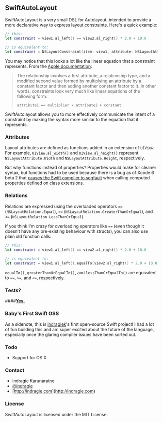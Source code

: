 ## SwiftAutoLayout

SwiftAutoLayout is a very small DSL for Autolayout, intended to provide a more declarative way to express layout constraints. Here's a quick example:

```swift
// this:
let constraint = view1.al_left() == view2.al_right() * 2.0 + 10.0
		
// is equivalent to:
let constraint = NSLayoutConstraint(item: view1, attribute: NSLayoutAttribute.Left, relatedBy: NSLayoutRelation.Equal, toItem: view2, attribute: NSLayoutAttribute.Right, multiplier: 2.0, constant: 10.0)
```

You may notice that this looks a lot like the linear equation that a constraint represents. From the [Apple documentation](https://developer.apple.com/library/mac/documentation/AppKit/Reference/NSLayoutConstraint_Class/NSLayoutConstraint/NSLayoutConstraint.html):

> The relationship involves a first attribute, a relationship type, and a modified second value formed by multiplying an attribute by a constant factor and then adding another constant factor to it. In other words, constraints look very much like linear equations of the following form:
>
> `attribute1 == multiplier × attribute2 + constant`

SwiftAutolayout allows you to more effectively communicate the intent of a constraint by making the syntax more similar to the equation that it represents.

### Attributes

Layout attributes are defined as functions added in an extension of `UIView`. For example, `UIView.al_width()` and `UIView.al_height()` represent `NSLayoutAttribute.Width` and `NSLayoutAttribute.Height`, respectively. 

But why functions instead of properties? Properties would make for cleaner syntax, but functions had to be used because there is a bug as of Xcode 6 beta 2 that [causes the Swift compiler to segfault](https://gist.github.com/indragiek/0b163d8a1d998aa44ff6) when calling computed properties defined on class extensions.

### Relations

Relations are expressed using the overloaded operators `==` (`NSLayoutRelation.Equal`), `>=` (`NSLayoutRelation.GreaterThanOrEqual`), and `<=` (`NSLayoutRelation.LessThanOrEqual`). 

If you think I'm crazy for overloading operators like `==` (even though it doesn't have any pre-existing behaviour with structs), you can also use plain old function calls:

```swift
// this:
let constraint = view1.al_left() == view2.al_right() * 2.0 + 10.0
		
// is equivalent to:
let constraint = view1.al_left().equalTo(view2.al_right() * 2.0 + 10.0))
```
`equalTo()`, `greaterThanOrEqualTo()`, and `lessThanOrEqualTo()` are equivalent to `==`, `>=`, and `<=`, respectively.

### Tests?

####[**Yes.**](https://github.com/indragiek/SwiftAutoLayout/blob/master/SwiftAutoLayout/SwiftAutoLayoutTests/SwiftAutoLayoutTests.swift)

### Baby's First Swift OSS

As a sidenote, this is [indragiek](https://github.com/indragiek)'s first open-source Swift project! I had a lot of fun building this and am super excited about the future of the language, especially once the glaring compiler issues have been sorted out.

### Todo

* Support for OS X

### Contact

* Indragie Karunaratne
* [@indragie](http://twitter.com/indragie)
* [http://indragie.com](http://indragie.com)

### License

SwiftAutoLayout is licensed under the MIT License.
